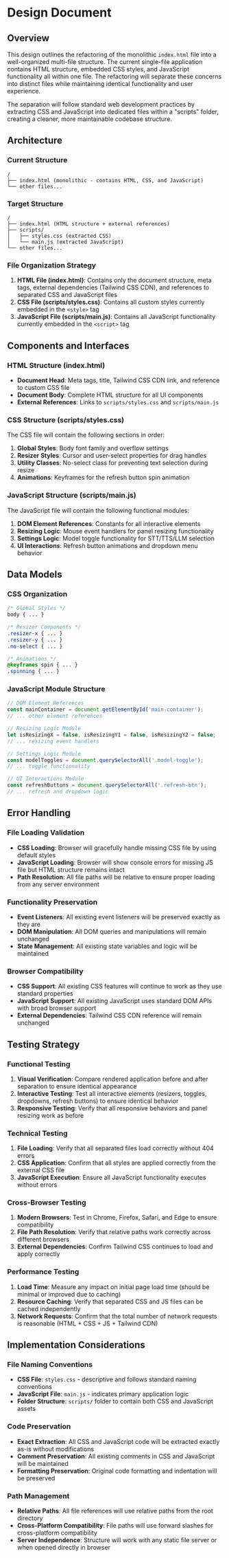 # Design Document

## Overview

This design outlines the refactoring of the monolithic `index.html` file into a well-organized multi-file structure. The current single-file application contains HTML structure, embedded CSS styles, and JavaScript functionality all within one file. The refactoring will separate these concerns into distinct files while maintaining identical functionality and user experience.

The separation will follow standard web development practices by extracting CSS and JavaScript into dedicated files within a "scripts" folder, creating a cleaner, more maintainable codebase structure.

## Architecture

### Current Structure
```
/
├── index.html (monolithic - contains HTML, CSS, and JavaScript)
└── other files...
```

### Target Structure
```
/
├── index.html (HTML structure + external references)
├── scripts/
│   ├── styles.css (extracted CSS)
│   └── main.js (extracted JavaScript)
└── other files...
```

### File Organization Strategy

1. **HTML File (index.html)**: Contains only the document structure, meta tags, external dependencies (Tailwind CSS CDN), and references to separated CSS and JavaScript files
2. **CSS File (scripts/styles.css)**: Contains all custom styles currently embedded in the `<style>` tag
3. **JavaScript File (scripts/main.js)**: Contains all JavaScript functionality currently embedded in the `<script>` tag

## Components and Interfaces

### HTML Structure (index.html)
- **Document Head**: Meta tags, title, Tailwind CSS CDN link, and reference to custom CSS file
- **Document Body**: Complete HTML structure for all UI components
- **External References**: Links to `scripts/styles.css` and `scripts/main.js`

### CSS Structure (scripts/styles.css)
The CSS file will contain the following sections in order:
1. **Global Styles**: Body font family and overflow settings
2. **Resizer Styles**: Cursor and user-select properties for drag handles
3. **Utility Classes**: No-select class for preventing text selection during resize
4. **Animations**: Keyframes for the refresh button spin animation

### JavaScript Structure (scripts/main.js)
The JavaScript file will contain the following functional modules:
1. **DOM Element References**: Constants for all interactive elements
2. **Resizing Logic**: Mouse event handlers for panel resizing functionality
3. **Settings Logic**: Model toggle functionality for STT/TTS/LLM selection
4. **UI Interactions**: Refresh button animations and dropdown menu behavior

## Data Models

### CSS Organization
```css
/* Global Styles */
body { ... }

/* Resizer Components */
.resizer-x { ... }
.resizer-y { ... }
.no-select { ... }

/* Animations */
@keyframes spin { ... }
.spinning { ... }
```

### JavaScript Module Structure
```javascript
// DOM Element References
const mainContainer = document.getElementById('main-container');
// ... other element references

// Resizing Logic Module
let isResizingX = false, isResizingY1 = false, isResizingY2 = false;
// ... resizing event handlers

// Settings Logic Module
const modelToggles = document.querySelectorAll('.model-toggle');
// ... toggle functionality

// UI Interactions Module
const refreshButtons = document.querySelectorAll('.refresh-btn');
// ... refresh and dropdown logic
```

## Error Handling

### File Loading Validation
- **CSS Loading**: Browser will gracefully handle missing CSS file by using default styles
- **JavaScript Loading**: Browser will show console errors for missing JS file but HTML structure remains intact
- **Path Resolution**: All file paths will be relative to ensure proper loading from any server environment

### Functionality Preservation
- **Event Listeners**: All existing event listeners will be preserved exactly as they are
- **DOM Manipulation**: All DOM queries and manipulations will remain unchanged
- **State Management**: All existing state variables and logic will be maintained

### Browser Compatibility
- **CSS Support**: All existing CSS features will continue to work as they use standard properties
- **JavaScript Support**: All existing JavaScript uses standard DOM APIs with broad browser support
- **External Dependencies**: Tailwind CSS CDN reference will remain unchanged

## Testing Strategy

### Functional Testing
1. **Visual Verification**: Compare rendered application before and after separation to ensure identical appearance
2. **Interactive Testing**: Test all interactive elements (resizers, toggles, dropdowns, refresh buttons) to ensure identical behavior
3. **Responsive Testing**: Verify that all responsive behaviors and panel resizing work as before

### Technical Testing
1. **File Loading**: Verify that all separated files load correctly without 404 errors
2. **CSS Application**: Confirm that all styles are applied correctly from the external CSS file
3. **JavaScript Execution**: Ensure all JavaScript functionality executes without errors

### Cross-Browser Testing
1. **Modern Browsers**: Test in Chrome, Firefox, Safari, and Edge to ensure compatibility
2. **File Path Resolution**: Verify that relative paths work correctly across different browsers
3. **External Dependencies**: Confirm Tailwind CSS continues to load and apply correctly

### Performance Testing
1. **Load Time**: Measure any impact on initial page load time (should be minimal or improved due to caching)
2. **Resource Caching**: Verify that separated CSS and JS files can be cached independently
3. **Network Requests**: Confirm that the total number of network requests is reasonable (HTML + CSS + JS + Tailwind CDN)

## Implementation Considerations

### File Naming Conventions
- **CSS File**: `styles.css` - descriptive and follows standard naming conventions
- **JavaScript File**: `main.js` - indicates primary application logic
- **Folder Structure**: `scripts/` folder to contain both CSS and JavaScript assets

### Code Preservation
- **Exact Extraction**: All CSS and JavaScript code will be extracted exactly as-is without modifications
- **Comment Preservation**: All existing comments in CSS and JavaScript will be maintained
- **Formatting Preservation**: Original code formatting and indentation will be preserved

### Path Management
- **Relative Paths**: All file references will use relative paths from the root directory
- **Cross-Platform Compatibility**: File paths will use forward slashes for cross-platform compatibility
- **Server Independence**: Structure will work with any static file server or when opened directly in browser